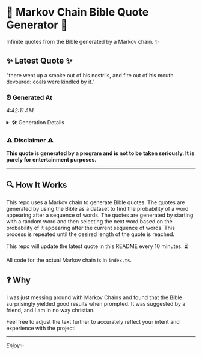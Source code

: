 # 📖 Markov Chain Bible Quote Generator 📖

Infinite quotes from the Bible generated by a Markov chain. ✨

## ✨ Latest Quote ✨
"there went up a smoke out of his nostrils, and fire out of his mouth devoured: coals were kindled by it."

### ⏰ Generated At
*4:42:11 AM*

<details>
    <summary>🛠️ Generation Details</summary>
    <p>
        <strong>🌱 Seed:</strong> there<br>
        <strong>🔄 Iterations:</strong> 20<br>
        <strong>📜 Context History:</strong><br>[ there ]: went<br>[ there, went ]: up<br>[ there, went, up ]: a<br>[ there, went, up, a ]: smoke<br>[ there, went, up, a, smoke ]: out<br>[ there, went, up, a, smoke, out ]: of<br>[ went, up, a, smoke, out, of ]: his<br>[ up, a, smoke, out, of, his ]: nostrils,<br>[ a, smoke, out, of, his, nostrils, ]: and<br>[ smoke, out, of, his, nostrils,, and ]: fire<br>[ out, of, his, nostrils,, and, fire ]: out<br>[ of, his, nostrils,, and, fire, out ]: of<br>[ his, nostrils,, and, fire, out, of ]: his<br>[ nostrils,, and, fire, out, of, his ]: mouth<br>[ and, fire, out, of, his, mouth ]: devoured:<br>[ fire, out, of, his, mouth, devoured: ]: coals<br>[ out, of, his, mouth, devoured:, coals ]: were<br>[ of, his, mouth, devoured:, coals, were ]: kindled<br>[ his, mouth, devoured:, coals, were, kindled ]: by<br>[ mouth, devoured:, coals, were, kindled, by ]: it.<br>
    </p>
</details>

### ⚠️ Disclaimer ⚠️
**This quote is generated by a program and is not to be taken seriously. It is purely for entertainment purposes.**

---

## 🔍 How It Works

This repo uses a Markov chain to generate Bible quotes. The quotes are generated by using the Bible as a dataset to find the probability of a word appearing after a sequence of words. The quotes are generated by starting with a random word and then selecting the next word based on the probability of it appearing after the current sequence of words. This process is repeated until the desired length of the quote is reached.

This repo will update the latest quote in this README every 10 minutes. ⏳

All code for the actual Markov chain is in `index.ts`.

## ❓ Why

I was just messing around with Markov Chains and found that the Bible surprisingly yielded good results when prompted. 
It was suggested by a friend, and I am in no way christian.

Feel free to adjust the text further to accurately reflect your intent and experience with the project!

---

*Enjoy*✨
